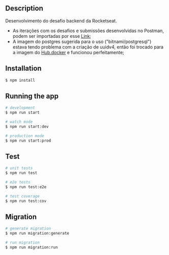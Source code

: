 ## Description

Desenvolvimento do desafio backend da Rocketseat.

 - As iterações com os desafios e submissões desenvolvidas no Postman, podem ser importadas por esse [Link](https://www.getpostman.com/collections/04f2804b4ddb2777baf2);
 - A imagem do postgres sugerida para o uso ("bitnami/postgresql") estava tendo problema com a criação de uuidv4, então foi trocado para a imagem do [Hub.docker](https://hub.docker.com/_/postgres) e funcionou perfeitamente;
 

## Installation

```bash
$ npm install
```

## Running the app

```bash
# development
$ npm run start

# watch mode
$ npm run start:dev

# production mode
$ npm run start:prod
```

## Test

```bash
# unit tests
$ npm run test

# e2e tests
$ npm run test:e2e

# test coverage
$ npm run test:cov
```

## Migration

```bash
# generate migration
$ npm run migration:generate

# run migration
$ npm run migration:run

```
